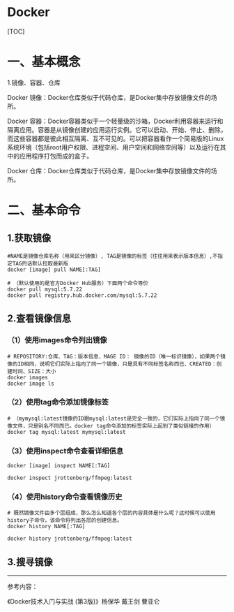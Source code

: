 

# Docker

[TOC]



# 一、基本概念

1.镜像、容器、仓库



Docker 镜像：Docker仓库类似于代码仓库，是Docker集中存放镜像文件的场所。

Docker 容器：Docker容器类似于一个轻量级的沙箱，Docker利用容器来运行和隔离应用。容器是从镜像创建的应用运行实例。它可以启动、开始、停止、删除，而这些容器都是彼此相互隔离、互不可见的。可以把容器看作一个简易版的Linux系统环境（包括root用户权限、进程空间、用户空间和网络空间等）以及运行在其中的应用程序打包而成的盒子。

Docker 仓库：Docker仓库类似于代码仓库，是Docker集中存放镜像文件的场所。











# 二、基本命令

## 1.获取镜像 

```shell
#NAME是镜像仓库名称（用来区分镜像）, TAG是镜像的标签（往往用来表示版本信息）,不指定TAG的话默认拉取最新版
docker [image] pull NAME[:TAG]

# （默认使用的是官方Docker Hub服务）下面两个命令等价
docker pull mysql:5.7.22
docker pull registry.hub.docker.com/mysql:5.7.22

```



##  2.查看镜像信息

### （1）使用images命令列出镜像

```shell
# REPOSITORY:仓库、TAG：版本信息、MAGE ID： 镜像的ID（唯一标识镜像），如果两个镜像的ID相同，说明它们实际上指向了同一个镜像，只是具有不同标签名称而已、CREATED：创建时间、SIZE：大小
docker images
docker image ls
```



### （2）使用tag命令添加镜像标签

```shell
# （mymysql:latest镜像的ID跟mysql:latest是完全一致的，它们实际上指向了同一个镜像文件，只是别名不同而已。docker tag命令添加的标签实际上起到了类似链接的作用）
docker tag mysql:latest mymysql:latest
```



### （3）使用inspect命令查看详细信息

```shell
docker [image] inspect NAME[:TAG]

docker inspect jrottenberg/ffmpeg:latest
```

### （4）使用history命令查看镜像历史

```shell
# 既然镜像文件由多个层组成，那么怎么知道各个层的内容具体是什么呢？这时候可以使用history子命令，该命令将列出各层的创建信息。
docker history NAME[:TAG]

docker history jrottenberg/ffmpeg:latest
```





## 3.搜寻镜像











































------

参考内容：

《Docker技术入门与实战 (第3版)》杨保华 戴王剑 曹亚仑

